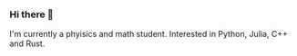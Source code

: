 ### Hi there 👋

I'm currently a phyisics and math student. Interested in Python, Julia, C++ and Rust.
